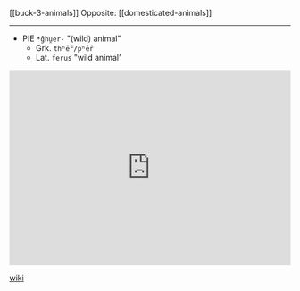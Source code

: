 [[buck-3-animals]]
Opposite: [[domesticated-animals]]

---

- PIE `*g̑hu̯er-` "(wild) animal"
	- Grk. `thʰḗr/pʰḗr`
	- Lat. `ferus` "wild animal’


<iframe width="100%" height="350" frameborder="0" allow="accelerometer; autoplay; clipboard-write; encrypted-media; gyroscope; picture-in-picture" allowfullscreen src="https://en.wikipedia.org/wiki/Proto-Indo-European-society#Wild-animals"></iframe>

[wiki](https://en.wikipedia.org/wiki/Proto-Indo-European-society#Wild-animals)